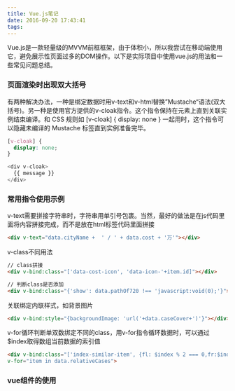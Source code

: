 ```yaml
---
title: Vue.js笔记
date: 2016-09-20 17:43:41
tags:
---
```


Vue.js是一款轻量级的MVVM前框框架，由于体积小，所以我尝试在移动端使用它，避免展示性页面过多的DOM操作。以下是实际项目中使用vue.js的用法和一些常见问题总结。
<!--more-->

### 页面渲染时出现双大括号

有两种解决办法，一种是绑定数据时用v-text和v-html替换”Mustache“语法(双大括号)。另一种是使用官方提供的v-cloak指令。这个指令保持在元素上直到关联实例结束编译。和 CSS 规则如 [v-cloak] { display: none } 一起用时，这个指令可以隐藏未编译的 Mustache 标签直到实例准备完毕。
``` css
[v-cloak] {
  display: none;
}
```
``` js
<div v-cloak>
  {{ message }}
</div>
```

### 常用指令使用示例

v-text需要拼接字符串时，字符串用单引号包裹。当然，最好的做法是在js代码里面将内容拼接完成，而不是放在html标签代码里面拼接
``` html
<div v-text="data.cityName +  ' / ' + data.cost + '万'"></div>

```

v-class不同用法
``` html
// class拼接
<div v-bind:class="['data-cost-icon', 'data-icon-'+item.id]"></div>

// 判断class是否添加
<div v-bind:class="{'show': data.pathOf720 !== 'javascript:void(0);'}"></div>
```

关联绑定内联样式，如背景图片
``` html
<div v-bind:style="{backgroundImage: 'url('+data.caseCover+')'}"></div>
```

v-for循环判断单双数绑定不同的class，用v-for指令循环数据时，可以通过$index取得数组当前数据的索引值
``` html
<div v-bind:class="['index-similar-item', {fl: $index % 2 === 0,fr:$index % 2 === 1}]" 
v-for="item in data.relativeCases">
```

### vue组件的使用





